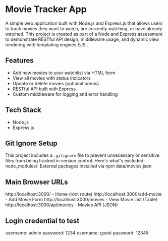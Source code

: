 # Movie Tracker App
A simple web application built with Node.js and Express.js that allows users to track movies they want to watch, are currently watching, or have already watched. This project is created as part of a Node and Express assessment to demonstrate RESTful API design, middleware usage, and dynamic view rendering with templating engines EJS .

## Features
- Add new movies to your watchlist via HTML form
- View all movies with status indicators
- Update or delete movies (optional bonus)
- RESTful API built with Express
- Custom middleware for logging and error handling

## Tech Stack
- Node.js
- Express.js


##  Git Ignore Setup
This project includes a `.gitignore` file to prevent unnecessary or sensitive files from being tracked in version control. Here's what's excluded:
node_modules/: External packages installed via npm
data/movies.json 

## Main Browser URLs
http://localhost:3000/              - Home (root route)
http://localhost:3000/add-movie     - Add Movie Form
http://localhost:3000/movies        - View Movie List (Table)
http://localhost:3000/api/movies    - Movies API (JSON)

## Login credential to test
username: admin
password: 1234
username: guest
password: 12345